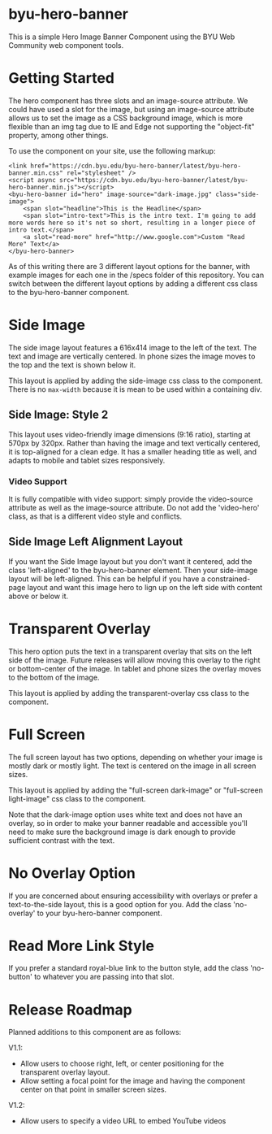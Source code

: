 # byu-hero-banner

This is a simple Hero Image Banner Component using the BYU Web Community web component
tools.

# Getting Started

The hero component has three slots and an image-source attribute. We could have used a slot for the image, but using an image-source attribute allows us to set the image as a CSS background image, which is more flexible than an img tag due to IE and Edge not supporting the "object-fit" property, among other things.

To use the component on your site, use the following markup:

    <link href="https://cdn.byu.edu/byu-hero-banner/latest/byu-hero-banner.min.css" rel="stylesheet" />
    <script async src="https://cdn.byu.edu/byu-hero-banner/latest/byu-hero-banner.min.js"></script>
    <byu-hero-banner id="hero" image-source="dark-image.jpg" class="side-image">
        <span slot="headline">This is the Headline</span>
        <span slot="intro-text">This is the intro text. I'm going to add more words here so it's not so short, resulting in a longer piece of intro text.</span>
        <a slot="read-more" href="http://www.google.com">Custom "Read More" Text</a>
    </byu-hero-banner>

As of this writing there are 3 different layout options for the banner, with example images for each one in the /specs folder of this repository. You can switch between the different layout options by adding a different css class to the byu-hero-banner component. 

# Side Image

The side image layout features a 616x414 image to the left of the text. The text and image are vertically centered. In phone sizes the image moves to the top and the text is shown below it.

This layout is applied by adding the side-image css class to the component. There is no `max-width` because it is mean to be used within a containing div.

## Side Image:  Style 2
This layout uses video-friendly image dimensions (9:16 ratio), starting at 570px by 320px. Rather than having the image and text vertically centered, it is top-aligned for a clean edge.
It has a smaller heading title as well, and adapts to mobile and tablet sizes responsively.
 
### Video Support
It is fully compatible with video support: simply provide the video-source attribute as well as the image-source attribute. Do not add the 'video-hero' class, as that is a different video style and conflicts.
 
## Side Image Left Alignment Layout
If you want the Side Image layout but you don't want it centered, add the class 'left-aligned' to the byu-hero-banner element. Then your side-image layout will be left-aligned.
This can be helpful if you have a constrained-page layout and want this image hero to lign up on the left side with content above or below it.

# Transparent Overlay

This hero option puts the text in a transparent overlay that sits on the left side of the image. Future releases will allow moving this overlay to the right or bottom-center of the image. In tablet and phone sizes the overlay moves to the bottom of the image.

This layout is applied by adding the transparent-overlay css class to the component.

# Full Screen

The full screen layout has two options, depending on whether your image is mostly dark or mostly light. The text is centered on the image in all screen sizes.

This layout is applied by adding the "full-screen dark-image" or "full-screen light-image" css class to the component. 

Note that the dark-image option uses white text and does not have an overlay, so in order to make your banner readable and accessible you'll need to make sure the background image is dark enough to provide sufficient contrast with the text.

# No Overlay Option
If you are concerned about ensuring accessibility with overlays or prefer a text-to-the-side layout, this is a good option for you.
Add the class 'no-overlay' to your byu-hero-banner component.

# Read More Link Style
If you prefer a standard royal-blue link to the button style, add the class 'no-button' to whatever you are passing into that slot.

# Release Roadmap

Planned additions to this component are as follows:

V1.1: 
- Allow users to choose right, left, or center positioning for the transparent overlay layout.
- Allow setting a focal point for the image and having the component center on that point in smaller screen sizes.

V1.2:
- Allow users to specify a video URL to embed YouTube videos
